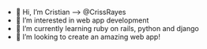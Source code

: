 - 👋 Hi, I’m Cristian --> @CrissRayes
- 👀 I’m interested in web app development
- 🌱 I’m currently learning ruby on rails, python and django
- 💞️ I’m looking to create an amazing web app!

<!---
CrissRayes/CrissRayes is a ✨ special ✨ repository because its `README.md` (this file) appears on your GitHub profile.
You can click the Preview link to take a look at your changes.
--->
